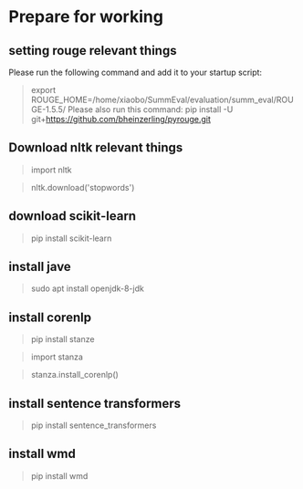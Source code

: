 # Prepare for working

## setting rouge relevant things

Please run the following command and add it to your startup script: 
> export ROUGE_HOME=/home/xiaobo/SummEval/evaluation/summ_eval/ROUGE-1.5.5/
Please also run this command: 
> pip install -U  git+https://github.com/bheinzerling/pyrouge.git

## Download nltk relevant things
> import nltk

> nltk.download('stopwords')

## download scikit-learn

> pip install scikit-learn

## install jave

> sudo apt install openjdk-8-jdk

## install corenlp

> pip install stanze

> import stanza

> stanza.install_corenlp()

## install sentence transformers

> pip install sentence_transformers

## install wmd

> pip install wmd